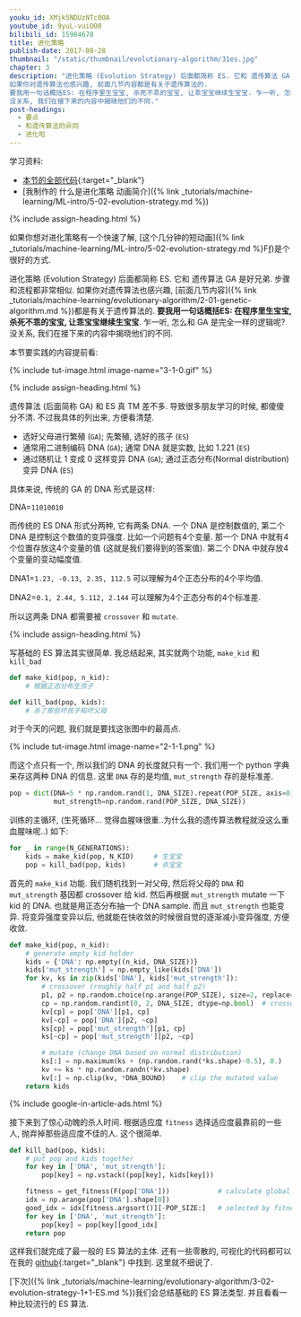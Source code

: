 ```yaml
---
youku_id: XMjk5NDUzNTc0OA
youtube_id: 9yuL-vuiOO0
bilibili_id: 15984678
title: 进化策略
publish-date: 2017-08-28
thumbnail: "/static/thumbnail/evolutionary-algorithm/31es.jpg"
chapter: 3
description: "进化策略 (Evolution Strategy) 后面都简称 ES. 它和 遗传算法 GA 是好兄弟. 步骤和流程都非常相似.
如果你对遗传算法也感兴趣, 前面几节内容都是有关于遗传算法的.
要我用一句话概括ES: 在程序里生宝宝, 杀死不乖的宝宝, 让乖宝宝继续生宝宝. 乍一听, 怎么和 GA 是完全一样的逻辑呢?
没关系, 我们在接下来的内容中揭晓他们的不同."
post-headings:
  - 要点
  - 和遗传算法的异同
  - 进化啦
---
```


学习资料:

* [本节的全部代码](https://github.com/MorvanZhou/Evolutionary-Algorithm/blob/master/tutorial-contents/Evolution%20Strategy/Evolution%20Strategy%20Basic.py){:target="_blank"}
* [我制作的 什么是进化策略 动画简介]({% link _tutorials/machine-learning/ML-intro/5-02-evolution-strategy.md %})

 {% include assign-heading.html %}

如果你想对进化策略有一个快速了解, [这个几分钟的短动画]({% link _tutorials/machine-learning/ML-intro/5-02-evolution-strategy.md %}Fƒ)是个很好的方式.

进化策略 (Evolution Strategy) 后面都简称 ES. 它和 遗传算法 GA 是好兄弟. 步骤和流程都非常相似.
如果你对遗传算法也感兴趣, [前面几节内容]({% link _tutorials/machine-learning/evolutionary-algorithm/2-01-genetic-algorithm.md %})都是有关于遗传算法的.
**要我用一句话概括ES: 在程序里生宝宝, 杀死不乖的宝宝, 让乖宝宝继续生宝宝**. 乍一听, 怎么和 GA 是完全一样的逻辑呢?
没关系, 我们在接下来的内容中揭晓他们的不同.

本节要实践的内容提前看:

{% include tut-image.html image-name="3-1-0.gif" %}



 {% include assign-heading.html %}

遗传算法 (后面简称 GA) 和 ES 真 TM 差不多. 导致很多朋友学习的时候, 都傻傻分不清.
不过我具体的列出来, 方便看清楚.

* 选好父母进行繁殖 (`GA`); 先繁殖, 选好的孩子 (`ES`)
* 通常用二进制编码 DNA (`GA`); 通常 DNA 就是实数, 比如 1.221 (`ES`)
* 通过随机让 1 变成 0 这样变异 DNA (`GA`); 通过正态分布(Normal distribution)变异 DNA (`ES`)

具体来说, 传统的 GA 的 DNA 形式是这样:

DNA=`11010010`

而传统的 ES DNA 形式分两种, 它有两条 DNA. 一个 DNA 是控制数值的, 第二个 DNA 是控制这个数值的变异强度.
比如一个问题有4个变量. 那一个 DNA 中就有4个位置存放这4个变量的值 (这就是我们要得到的答案值).
第二个 DNA 中就存放4个变量的变动幅度值.

DNA1=`1.23, -0.13, 2.35, 112.5` 可以理解为4个正态分布的4个平均值.

DNA2=`0.1, 2.44, 5.112, 2.144`  可以理解为4个正态分布的4个标准差.

所以这两条 DNA 都需要被 `crossover` 和 `mutate`.


 {% include assign-heading.html %}

写基础的 ES 算法其实很简单. 我总结起来, 其实就两个功能, `make_kid` 和 `kill_bad`

```python
def make_kid(pop, n_kid):
    # 根据正态分布生孩子

def kill_bad(pop, kids):
    # 杀了那些坏孩子和坏父母
```

对于今天的问题, 我们就是要找这张图中的最高点.

{% include tut-image.html image-name="2-1-1.png" %}

而这个点只有一个, 所以我们的 DNA 的长度就只有一个. 我们用一个 python 字典来存这两种 DNA 的信息.
这里 `DNA` 存的是均值, `mut_strength` 存的是标准差.

```python
pop = dict(DNA=5 * np.random.rand(1, DNA_SIZE).repeat(POP_SIZE, axis=0),   # initialize the pop DNA values
           mut_strength=np.random.rand(POP_SIZE, DNA_SIZE))
```

训练的主循环, (生死循环... 觉得血腥味很重..为什么我的遗传算法教程就没这么重血腥味呢..) 如下:

```python
for _ in range(N_GENERATIONS):
    kids = make_kid(pop, N_KID)     # 生宝宝
    pop = kill_bad(pop, kids)       # 杀宝宝
```

首先的 `make_kid` 功能. 我们随机找到一对父母, 然后将父母的 `DNA` 和 `mut_strength` 基因都 crossover 给 kid.
然后再根据 `mut_strength` mutate 一下 kid 的 DNA. 也就是用正态分布抽一个 DNA sample. 而且 `mut_strength` 也能变异.
将变异强度变异以后, 他就能在快收敛的时候很自觉的逐渐减小变异强度, 方便收敛.

```python
def make_kid(pop, n_kid):
    # generate empty kid holder
    kids = {'DNA': np.empty((n_kid, DNA_SIZE))}
    kids['mut_strength'] = np.empty_like(kids['DNA'])
    for kv, ks in zip(kids['DNA'], kids['mut_strength']):
        # crossover (roughly half p1 and half p2)
        p1, p2 = np.random.choice(np.arange(POP_SIZE), size=2, replace=False)
        cp = np.random.randint(0, 2, DNA_SIZE, dtype=np.bool)  # crossover points
        kv[cp] = pop['DNA'][p1, cp]
        kv[~cp] = pop['DNA'][p2, ~cp]
        ks[cp] = pop['mut_strength'][p1, cp]
        ks[~cp] = pop['mut_strength'][p2, ~cp]

        # mutate (change DNA based on normal distribution)
        ks[:] = np.maximum(ks + (np.random.rand(*ks.shape)-0.5), 0.)    # must > 0
        kv += ks * np.random.randn(*kv.shape)
        kv[:] = np.clip(kv, *DNA_BOUND)    # clip the mutated value
    return kids
```


{% include google-in-article-ads.html %}

接下来到了惊心动魄的杀人时间. 根据适应度 `fitness` 选择适应度最靠前的一些人,
抛弃掉那些适应度不佳的人. 这个很简单.

```python
def kill_bad(pop, kids):
    # put pop and kids together
    for key in ['DNA', 'mut_strength']:
        pop[key] = np.vstack((pop[key], kids[key]))

    fitness = get_fitness(F(pop['DNA']))            # calculate global fitness
    idx = np.arange(pop['DNA'].shape[0])
    good_idx = idx[fitness.argsort()][-POP_SIZE:]   # selected by fitness ranking (not value)
    for key in ['DNA', 'mut_strength']:
        pop[key] = pop[key][good_idx]
    return pop
```

这样我们就完成了最一般的 ES 算法的主体. 还有一些零散的, 可视化的代码都可以在我的 [github](https://github.com/MorvanZhou/Evolutionary-Algorithm/blob/master/tutorial-contents/Evolution%20Strategy/Evolution%20Strategy%20Basic.py){:target="_blank"} 中找到.
这里就不细说了.

[下次]({% link _tutorials/machine-learning/evolutionary-algorithm/3-02-evolution-strategy-1+1-ES.md %})我们会总结基础的 ES 算法类型. 并且看看一种比较流行的 ES 算法.
